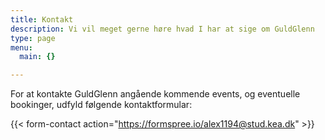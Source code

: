 ```yaml
---
title: Kontakt
description: Vi vil meget gerne høre hvad I har at sige om GuldGlenn
type: page
menu:
  main: {}

---
```



For at kontakte GuldGlenn angående kommende events, og eventuelle bookinger, udfyld følgende kontaktformular:

{{< form-contact action="https://formspree.io/alex1194@stud.kea.dk"  >}}
